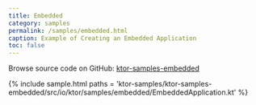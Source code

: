 ```yaml
---
title: Embedded
category: samples
permalink: /samples/embedded.html
caption: Example of Creating an Embedded Application
toc: false
---
```


Browse source code on GitHub: [ktor-samples-embedded](https://github.com/ktorio/ktor/tree/master/ktor-samples/ktor-samples-embedded)

{% include sample.html paths = 'ktor-samples/ktor-samples-embedded/src/io/ktor/samples/embedded/EmbeddedApplication.kt' %}
